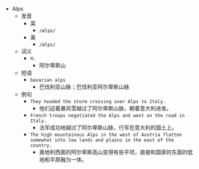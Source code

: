 - Alps
  - 发音
    - 英
      - `/ælps/`
    - 美
      - `/ælps/`
  - 词义
    - n.
      - 阿尔卑斯山
  - 短语
    - `bavarian alps`
      - 巴伐利亚山脉；巴伐利亚阿尔卑斯山脉 
  - 例句
    - `They headed the storm crossing over Alps to Italy.`
      - 他们迎着暴风雪越过了阿尔卑斯山脉，朝着意大利进发。
    - `French troops negotiated the Alps and went on the road in Italy.`
      - 法军成功地越过了阿尔卑斯山脉，行军在意大利的国土上。
    - `The high mountainous Alps in the west of Austria flatten somewhat into low lands and plains in the east of the country.`
      - 奥地利西面的阿尔卑斯高山变得有些平坦，直接和国家的东面的低地和平原融为一体。

